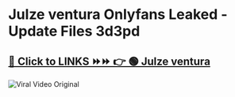 
 # Julze ventura Onlyfans Leaked - Update Files 3d3pd

## <h2><a href="https://clipsfans.com/Julze_ventura&ref=git">🔗 Click to LINKS ⏩⏩ 👉 🟢 Julze ventura </a></h2>

<a href="https://clipsfans.com/Julze_ventura&ref=git" rel="nofollow" data-target="animated-image.originalLink"><img src="https://i.ibb.co.com/xMMVF88/686577567.gif" alt="Viral Video Original" style="max-width: 100%; display: inline-block;" data-target="animated-image.originalImage"></a>

